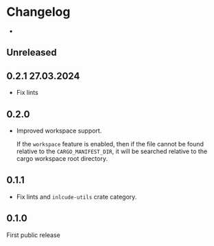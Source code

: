 # Changelog

-

## Unreleased

## 0.2.1 27.03.2024

- Fix lints

## 0.2.0

- Improved workspace support.

  If the `workspace` feature is enabled, then if the file cannot be found
  relative to the `CARGO_MANIFEST_DIR`, it will be searched relative to the
  cargo workspace root directory.

## 0.1.1

- Fix lints and `inlcude-utils` crate category.

## 0.1.0

First public release
